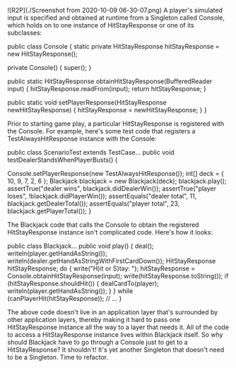 ![R2P](./Screenshot from 2020-10-09 06-30-07.png)
A player's simulated input is specified and obtained at runtime from a Singleton called Console, which holds on to one instance of HitStayResponse or one of its subclasses:

public class Console {
  static private HitStayResponse hitStayResponse =
    new HitStayResponse();

  private Console() {
    super();
  }

  public static HitStayResponse obtainHitStayResponse(BufferedReader input) {
    hitStayResponse.readFrom(input);
    return hitStayResponse;
  }

  public static void setPlayerResponse(HitStayResponse newHitStayResponse) {
    hitStayResponse = newHitStayResponse;
  }
}

Prior to starting game play, a particular HitStayResponse is registered with the Console. For example, here's some test code that registers a TestAlwaysHitResponse instance with the Console:

public class ScenarioTest extends TestCase...
  public void testDealerStandsWhenPlayerBusts() {
    
Console.setPlayerResponse(new TestAlwaysHitResponse());
    int[] deck = { 10, 9, 7, 2, 6 };
    Blackjack blackjack = new Blackjack(deck);
    blackjack.play();
    assertTrue("dealer wins", blackjack.didDealerWin());
    assertTrue("player loses", !blackjack.didPlayerWin());
    assertEquals("dealer total", 11, blackjack.getDealerTotal());
    assertEquals("player total", 23, blackjack.getPlayerTotal());
  }

The Blackjack code that calls the Console to obtain the registered HitStayResponse instance isn't complicated code. Here's how it looks:

public class Blackjack...
  public void play() {
    deal();
    writeln(player.getHandAsString());
    writeln(dealer.getHandAsStringWithFirstCardDown());
    HitStayResponse hitStayResponse;
    do {
      write("H)it or S)tay: ");
      hitStayResponse = 
Console.obtainHitStayResponse(input);
      write(hitStayResponse.toString());
      if (hitStayResponse.shouldHit()) {
        dealCardTo(player);
        writeln(player.getHandAsString());
     }
    }
    while (canPlayerHit(hitStayResponse));
    // ...
  }

The above code doesn't live in an application layer that's surrounded by other application layers, thereby making it hard to pass one HitStayResponse instance all the way to a layer that needs it. All of the code to access a HitStayResponse instance lives within Blackjack itself. So why should Blackjack have to go through a Console just to get to a HitStayResponse? It shouldn't! It's yet another Singleton that doesn't need to be a Singleton. Time to refactor.

